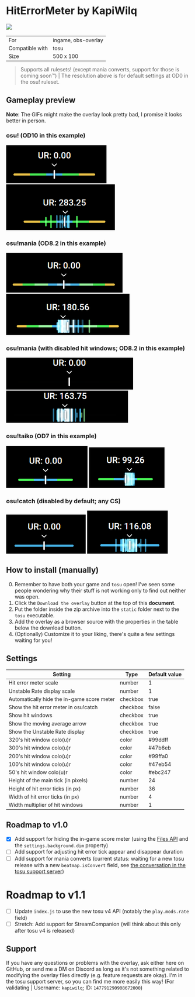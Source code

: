 # HitErrorMeter by KapiWilq

<a href="https://github.com/KapiWilq/HitErrorMeter/releases/latest/download/HitErrorMeter.by.KapiWilq.zip" target="_blank"><img height="35" src="https://img.shields.io/badge/Download_the_overlay-67A564?style=for-the-badge" /></a>

|                 |                     |
| --------------- | ------------------- |
| For             | ingame, obs-overlay |
| Compatible with | tosu                |
| Size            | 500 x 100           |

> Supports all rulesets! (except mania converts, support for those is coming soon™) | The resolution above is for default settings at OD0 in the osu! ruleset.

## Gameplay preview

**Note**: The GIFs might make the overlay look pretty bad, I promise it looks better in person.

### osu! (OD10 in this example)

<img src=".github/images/osu_ruleset.png">  <img src=".github/gifs/osu_ruleset.gif">

### osu!mania (OD8.2 in this example)

<img src=".github/images/mania_ruleset.png">  <img src=".github/gifs/mania_ruleset.gif">

### osu!mania (with disabled hit windows; OD8.2 in this example)

<img src=".github/images/mania_ruleset_no-hitwindows.png">  <img src=".github/gifs/mania_ruleset_no-hitwindows.gif">

### osu!taiko (OD7 in this example)

<img src=".github/images/taiko_ruleset.png">  <img src=".github/gifs/taiko_ruleset.gif">

### osu!catch (disabled by default; any CS)

<img src=".github/images/catch_ruleset.png">  <img src=".github/gifs/catch_ruleset.gif">

## How to install (manually)

0. Remember to have both your game and `tosu` open! I've seen some people wondering why their stuff is not working only to find out neither was open.
1. Click the `Download the overlay` button at the top of this **document**.
2. Put the folder inside the zip archive into the `static` folder next to the `tosu` executable.
3. Add the overlay as a browser source with the properties in the table below the download button.
4. (Optionally) Customize it to your liking, there's quite a few settings waiting for you!

## Settings

| Setting                                    | Type     | Default value |
| ------------------------------------------ | -------- | ------------- |
| Hit error meter scale                      | number   | 1             |
| Unstable Rate display scale                | number   | 1             |
| Automatically hide the in-game score meter | checkbox | true          |
| Show the hit error meter in osu!catch      | checkbox | false         |
| Show hit windows                           | checkbox | true          |
| Show the moving average arrow              | checkbox | true          |
| Show the Unstable Rate display             | checkbox | true          |
| 320's hit window colo(u)r                  | color    | #99ddff       |
| 300's hit window colo(u)r                  | color    | #47b6eb       |
| 200's hit window colo(u)r                  | color    | #99ffa0       |
| 100's hit window colo(u)r                  | color    | #47eb54       |
| 50's hit window colo(u)r                   | color    | #ebc247       |
| Height of the main tick (in pixels)        | number   | 24            |
| Height of hit error ticks (in px)          | number   | 36            |
| Width of hit error ticks (in px)           | number   | 4             |
| Width multiplier of hit windows            | number   | 1             |

## Roadmap to v1.0
- [X] Add support for hiding the in-game score meter (using the [Files API](https://github.com/tosuapp/tosu/wiki#files-api) and the `settings.background.dim` property)
- [ ] Add support for adjusting hit error tick appear and disappear duration
- [ ] Add support for mania converts (current status: waiting for a new tosu release with a new `beatmap.isConvert` field, see [the conversation in the tosu support server](https://discord.com/channels/1056534107330445362/1185957776665628764/1302703274125824102))

# Roadmap to v1.1
- [ ] Update `index.js` to use the new tosu v4 API (notably the `play.mods.rate` field)
- [ ] Stretch: Add support for StreamCompanion (will think about this only after tosu v4 is released)

## Support

If you have any questions or problems with the overlay, ask either here on GitHub, or send me a DM on Discord as long as it's not something related to modifying the overlay files directly (e.g. feature requests are okay). I'm in the tosu support server, so you can find me more easily this way! (For validating | Username: `kapiwilq`; ID: `147791290908672000`)
